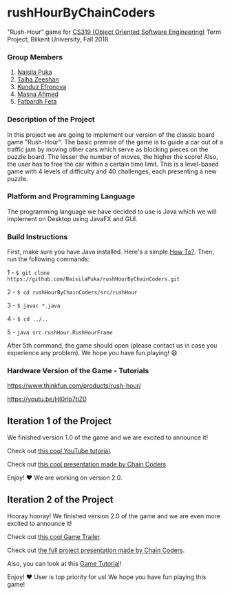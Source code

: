# rushHourByChainCoders

"Rush-Hour" game for [CS319 (Object Oriented Software Engineering)](https://stars.bilkent.edu.tr/syllabus/view/CS/319/) Term Project, Bilkent University, Fall 2018

### Group Members

1. [Naisila Puka](https://github.com/NaisilaPuka)
2. [Talha Zeeshan](https://github.com/Geo-Quad)
3. [Kunduz Efronova](https://github.com/efronova)
4. [Masna Ahmed](https://github.com/maZna)
5. [Fatbardh Feta](https://github.com/fatbardhfeta)

### Description of the Project

In this project we are going to implement our version of the classic board game "Rush-Hour". The basic premise 
of the game is to guide a car out of a traffic jam by moving other cars which serve as blocking pieces on the 
puzzle board. The lesser the number of moves, the higher the score! Also, the user has to free the car within a certain time
limit. This is a level-based game with 4 levels of difficulty and 40 challenges, each presenting a new puzzle.

### Platform and Programming Language 

The programming language we have decided to use is Java which we will implement on Desktop using JavaFX and GUI.

### Build Instructions

First, make sure you have Java installed. Here's a simple [How To?](https://www3.ntu.edu.sg/home/ehchua/programming/howto/JDK_Howto.html). Then, run the following commands:

1 - `$ git clone https://github.com/NaisilaPuka/rushHourByChainCoders.git`

2 - `$ cd rushHourByChainCoders/src/rushHour`

3 - `$ javac *.java`

4 - `$ cd ../..`

5 - `java src.rushHour.RushHourFrame`

After 5th command, the game should open (please contact us in case you experience any problem). We hope you have fun playing! :smile:

### Hardware Version of the Game - Tutorials

https://www.thinkfun.com/products/rush-hour/

https://youtu.be/HI0rlp7tiZ0

## Iteration 1 of the Project

We finished version 1.0 of the game and we are excited to announce it!

Check out [this cool YouTube tutorial](https://www.youtube.com/watch?v=mbmSakJnnts).

Check out [this cool presentation made by Chain Coders](https://docs.google.com/presentation/d/1YYexpBScjx-HPlzynTmQXB8Lhkw0m3CyYwm7uDCFTVI/edit?usp=sharing).

Enjoy! :heart: We are working on version 2.0.

## Iteration 2 of the Project

Hooray hooray! We finished version 2.0 of the game and we are even more excited to announce it!

Check out [this cool Game Trailer](https://www.youtube.com/watch?v=BxhfhZMh3Es).

Check out [the full project presentation made by Chain Coders](https://docs.google.com/presentation/d/15Rc-cR5yDQnqsD-80W1g8u4ayo8wd1HPbeRZRZZZ8q4/edit#slide=id.p).

Also, you can look at this [Game Tutorial](https://www.youtube.com/watch?v=yuGKpxTDBoc&t=2s)!

Enjoy! :heart: User is top priority for us! We hope you have fun playing this game!
